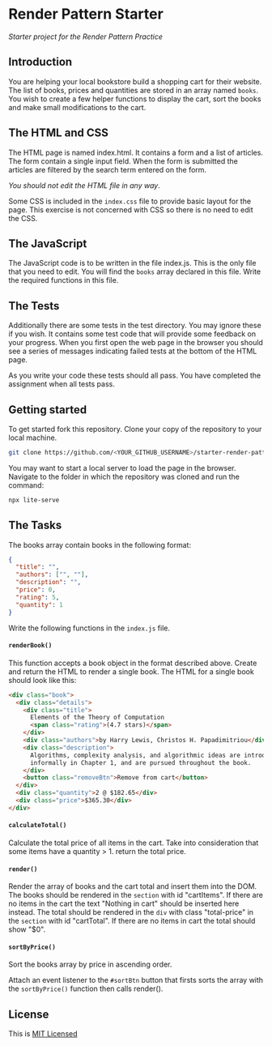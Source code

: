 # Render Pattern Starter

_Starter project for the Render Pattern Practice_

## Introduction

You are helping your local bookstore build a shopping cart for their website. The list of books, prices and quantities are stored in an array named `books`. You wish to create a few helper functions to display the cart, sort the books and make small modifications to the cart.

## The HTML and CSS

The HTML page is named index.html. It contains a form and a list of articles. The form contain a single input field. When the form is submitted the articles are filtered by the search term entered on the form.

_You should not edit the HTML file in any way_.

Some CSS is included in the `index.css` file to provide basic layout for the page. This exercise is not concerned with CSS so there is no need to edit the CSS.

## The JavaScript

The JavaScript code is to be written in the file index.js. This is the only file that you need to edit. You will find the `books` array declared in this file. Write the required functions in this file.

## The Tests

Additionally there are some tests in the test directory. You may ignore these if you wish. It contains some test code that will provide some feedback on your progress. When you first open the web page in the browser you should see a series of messages indicating failed tests at the bottom of the HTML page.

As you write your code these tests should all pass. You have completed the assignment when all tests pass.

## Getting started

To get started fork this repository. Clone your copy of the repository to your local machine.

```bash
git clone https://github.com/<YOUR_GITHUB_USERNAME>/starter-render-pattern.git
```

You may want to start a local server to load the page in the browser. Navigate to the folder in which the repository was cloned and run the command:

```bash
npx lite-serve
```

## The Tasks

The books array contain books in the following format:

```json
{
  "title": "",
  "authors": ["", ""],
  "description": "",
  "price": 0,
  "rating": 5,
  "quantity": 1
}
```

Write the following functions in the `index.js` file.

#### `renderBook()`

This function accepts a book object in the format described above.
Create and return the HTML to render a single book. The HTML for a single book should look like this:

```html
<div class="book">
  <div class="details">
    <div class="title">
      Elements of the Theory of Computation
      <span class="rating">(4.7 stars)</span>
    </div>
    <div class="authors">by Harry Lewis, Christos H. Papadimitriou</div>
    <div class="description">
      Algorithms, complexity analysis, and algorithmic ideas are introduced
      informally in Chapter 1, and are pursued throughout the book.
    </div>
    <button class="removeBtn">Remove from cart</button>
  </div>
  <div class="quantity">2 @ $182.65</div>
  <div class="price">$365.30</div>
</div>
```

#### `calculateTotal()`

Calculate the total price of all items in the cart. Take into consideration that some items have a quantity > 1. return the total price.

#### `render()`

Render the array of books and the cart total and insert them into the DOM.
The books should be rendered in the `section` with id "cartItems". If there are no items in the cart the text "Nothing in cart" should be inserted here instead.
The total should be rendered in the `div` with class "total-price" in the `section` with id "cartTotal". If there are no items in cart the total should show "\$0".

#### `sortByPrice()`

Sort the books array by price in ascending order.

Attach an event listener to the `#sortBtn` button that firsts sorts the array with the `sortByPrice()` function then calls render().

<!-- #### `deleteBook(book_id)`

Accepts a parameter `book_id` representing the id of a book to be removed from cart.
Remove the book with the corresponding id from the books array.

Attach an event listener that deletes the corresponding book when the `.removeBtn` is clicked, then call render(). -->

## License

This is [MIT Licensed](LICENSE)
